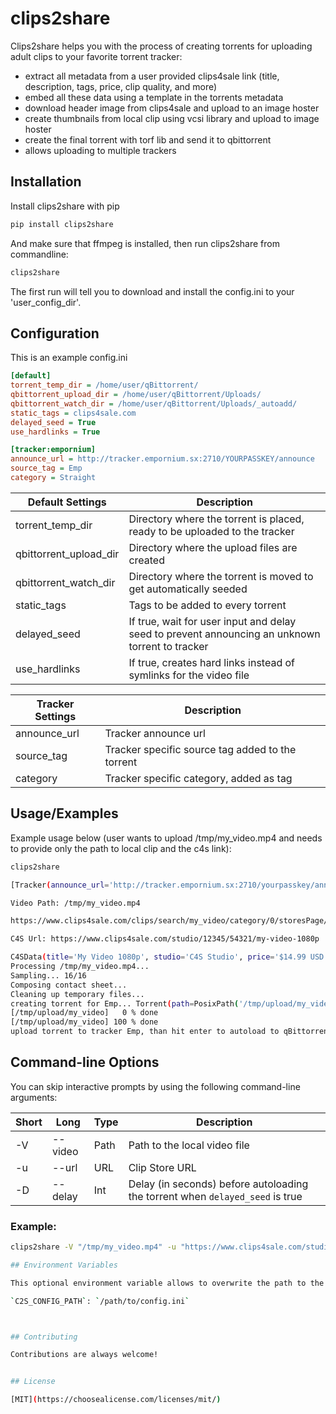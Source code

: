 # clips2share

Clips2share helps you with the process of creating torrents for uploading adult clips to your favorite torrent tracker:

- extract all metadata from a user provided clips4sale link (title, description, tags, price, clip quality, and more)
- embed all these data using a template in the torrents metadata
- download header image from clips4sale and upload to an image hoster 
- create thumbnails from local clip using vcsi library and upload to image hoster 
- create the final torrent with torf lib and send it to qbittorrent 
- allows uploading to multiple trackers

## Installation

Install clips2share with pip

```bash
pip install clips2share
```

And make sure that ffmpeg is installed, then run clips2share from commandline:

```bash
clips2share
```

The first run will tell you to download and install the config.ini to your 'user_config_dir'. 


## Configuration

This is an example config.ini

```ini
[default]
torrent_temp_dir = /home/user/qBittorrent/
qbittorrent_upload_dir = /home/user/qBittorrent/Uploads/
qbittorrent_watch_dir = /home/user/qBittorrent/Uploads/_autoadd/
static_tags = clips4sale.com
delayed_seed = True
use_hardlinks = True

[tracker:empornium]
announce_url = http://tracker.empornium.sx:2710/YOURPASSKEY/announce
source_tag = Emp
category = Straight
```

| Default Settings       | Description                                                                                     |
|------------------------|-------------------------------------------------------------------------------------------------|
| torrent_temp_dir       | Directory where the torrent is placed, ready to be uploaded to the tracker                      |
| qbittorrent_upload_dir | Directory where the upload files are created                                                    |
| qbittorrent_watch_dir  | Directory where the torrent is moved to get automatically seeded                                |
| static_tags            | Tags to be added to every torrent                                                               |
| delayed_seed           | If true, wait for user input and delay seed to prevent announcing an unknown torrent to tracker |
| use_hardlinks          | If true, creates hard links instead of symlinks for the video file                              |

| Tracker Settings | Description                                      |
|------------------|--------------------------------------------------|
| announce_url     | Tracker announce url                             |
| source_tag       | Tracker specific source tag added to the torrent |
| category         | Tracker specific category, added as tag          |


## Usage/Examples
Example usage below (user wants to upload /tmp/my_video.mp4 and needs to provide only the path to local clip and the c4s link):

```bash
clips2share

[Tracker(announce_url='http://tracker.empornium.sx:2710/yourpasskey/announce', category='Straight', source_tag='Emp')]

Video Path: /tmp/my_video.mp4

https://www.clips4sale.com/clips/search/my_video/category/0/storesPage/1/clipsPage/1

C4S Url: https://www.clips4sale.com/studio/12345/54321/my-video-1080p

C4SData(title='My Video 1080p', studio='C4S Studio', price='$14.99 USD', date='3/1/25 1:23 AM', duration='15 min', size='1693 MB', format='mp4', resolution='1080p', description='The C4S Clip Description', category='POV', related_categories=['Glove', 'Leather Gloves', 'Play'], keywords=['Straight', 'POV'], url='https://www.clips4sale.com/studio/12345/54321/my-video-1080p', image_url='https://imagecdn.clips4sale.com/accounts123/54321/clip_images/previewlg_12345.jpg')
Processing /tmp/my_video.mp4...
Sampling... 16/16
Composing contact sheet...
Cleaning up temporary files...
creating torrent for Emp... Torrent(path=PosixPath('/tmp/upload/my_video'), name='My Video 1080p', trackers=[['http://tracker.empornium.sx:2710/yourpasskey/announce']], private=True, source='Emp', piece_size=2097152)
[/tmp/upload/my_video]   0 % done
[/tmp/upload/my_video] 100 % done
upload torrent to tracker Emp, than hit enter to autoload to qBittorrent...
```

## Command-line Options

You can skip interactive prompts by using the following command-line arguments:

| Short | Long        | Type   | Description                                                                   |
|-------|-------------|--------|-------------------------------------------------------------------------------|
| -V    | --video     | Path   | Path to the local video file                                                  |
| -u    | --url       | URL    | Clip Store URL                                                                |
| -D    | --delay     | Int    | Delay (in seconds) before autoloading the torrent when `delayed_seed` is true |

### Example:
```bash
clips2share -V "/tmp/my_video.mp4" -u "https://www.clips4sale.com/studio/12345/54321/my-video-1080p" -D 300

## Environment Variables

This optional environment variable allows to overwrite the path to the config (will be preferred instead of the user_config_dir)

`C2S_CONFIG_PATH`: `/path/to/config.ini`



## Contributing

Contributions are always welcome!


## License

[MIT](https://choosealicense.com/licenses/mit/)


